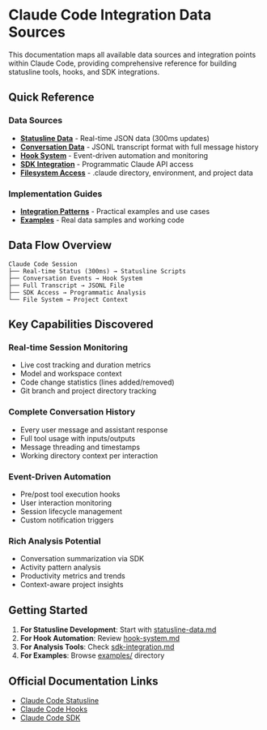 # Claude Code Integration Data Sources

This documentation maps all available data sources and integration
points within Claude Code, providing comprehensive reference for
building statusline tools, hooks, and SDK integrations.

## Quick Reference

### Data Sources

- **[Statusline Data](statusline-data.md)** - Real-time JSON data
  (300ms updates)
- **[Conversation Data](conversation-data.md)** - JSONL transcript
  format with full message history
- **[Hook System](hook-system.md)** - Event-driven automation and
  monitoring
- **[SDK Integration](sdk-integration.md)** - Programmatic Claude API
  access
- **[Filesystem Access](filesystem-access.md)** - .claude directory,
  environment, and project data

### Implementation Guides

- **[Integration Patterns](integration-patterns.md)** - Practical
  examples and use cases
- **[Examples](examples/)** - Real data samples and working code

## Data Flow Overview

```
Claude Code Session
├── Real-time Status (300ms) → Statusline Scripts
├── Conversation Events → Hook System
├── Full Transcript → JSONL File
├── SDK Access → Programmatic Analysis
└── File System → Project Context
```

## Key Capabilities Discovered

### Real-time Session Monitoring

- Live cost tracking and duration metrics
- Model and workspace context
- Code change statistics (lines added/removed)
- Git branch and project directory tracking

### Complete Conversation History

- Every user message and assistant response
- Full tool usage with inputs/outputs
- Message threading and timestamps
- Working directory context per interaction

### Event-Driven Automation

- Pre/post tool execution hooks
- User interaction monitoring
- Session lifecycle management
- Custom notification triggers

### Rich Analysis Potential

- Conversation summarization via SDK
- Activity pattern analysis
- Productivity metrics and trends
- Context-aware project insights

## Getting Started

1. **For Statusline Development**: Start with
   [statusline-data.md](statusline-data.md)
2. **For Hook Automation**: Review [hook-system.md](hook-system.md)
3. **For Analysis Tools**: Check
   [sdk-integration.md](sdk-integration.md)
4. **For Examples**: Browse [examples/](examples/) directory

## Official Documentation Links

- [Claude Code Statusline](https://docs.anthropic.com/en/docs/claude-code/statusline)
- [Claude Code Hooks](https://docs.anthropic.com/en/docs/claude-code/hooks)
- [Claude Code SDK](https://docs.anthropic.com/en/docs/claude-code/sdk)
